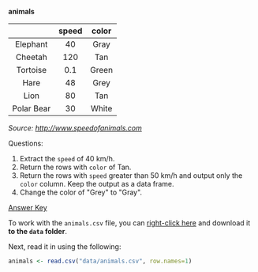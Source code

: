 **animals**

| | speed | color |
|:----:|:----:|:----:|
| Elephant | 40 | Gray |
| Cheetah | 120 | Tan |
| Tortoise | 0.1 | Green |
| Hare | 48 | Grey |
| Lion | 80 | Tan |
| Polar Bear | 30 | White |

*Source: http://www.speedofanimals.com*

Questions:

1. Extract the `speed` of 40 km/h.
2. Return the rows with `color` of Tan.
3. Return the rows with `speed` greater than 50 km/h and output only the `color` column. Keep the output as a data frame.  
4. Change the color of "Grey" to "Gray". 

[Answer Key](../results/refresher_answerKey.md)

To work with the `animals.csv` file, you can [right-click here](https://raw.githubusercontent.com/hbctraining/Intro-to-R/master/data/animals.csv) and download it **to the `data` folder**. 

Next, read it in using the following:

```r
animals <- read.csv("data/animals.csv", row.names=1)
```

